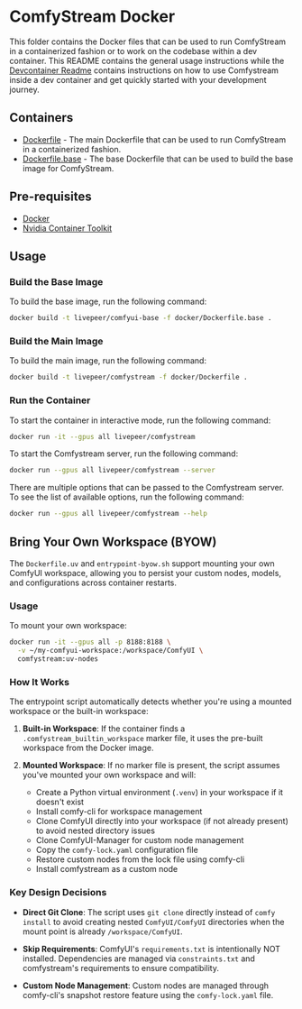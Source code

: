 # ComfyStream Docker

This folder contains the Docker files that can be used to run ComfyStream in a containerized fashion or to work on the codebase within a dev container. This README contains the general usage instructions while the [Devcontainer Readme](../.devcontainer/README.md) contains instructions on how to use Comfystream inside a dev container and get quickly started with your development journey.

## Containers

- [Dockerfile](Dockerfile) - The main Dockerfile that can be used to run ComfyStream in a containerized fashion.
- [Dockerfile.base](Dockerfile.base) - The base Dockerfile that can be used to build the base image for ComfyStream.

## Pre-requisites

- [Docker](https://docs.docker.com/get-docker/)
- [Nvidia Container Toolkit](https://docs.nvidia.com/datacenter/cloud-native/container-toolkit/latest/install-guide.html)

## Usage

### Build the Base Image

To build the base image, run the following command:

```bash
docker build -t livepeer/comfyui-base -f docker/Dockerfile.base .
```

### Build the Main Image

To build the main image, run the following command:

```bash
docker build -t livepeer/comfystream -f docker/Dockerfile .
```

### Run the Container

To start the container in interactive mode, run the following command:

```bash
docker run -it --gpus all livepeer/comfystream
```

To start the Comfystream server, run the following command:

```bash
docker run --gpus all livepeer/comfystream --server
```

There are multiple options that can be passed to the Comfystream server. To see the list of available options, run the following command:

```bash
docker run --gpus all livepeer/comfystream --help
```

## Bring Your Own Workspace (BYOW)

The `Dockerfile.uv` and `entrypoint-byow.sh` support mounting your own ComfyUI workspace, allowing you to persist your custom nodes, models, and configurations across container restarts.

### Usage

To mount your own workspace:

```bash
docker run -it --gpus all -p 8188:8188 \
  -v ~/my-comfyui-workspace:/workspace/ComfyUI \
  comfystream:uv-nodes
```

### How It Works

The entrypoint script automatically detects whether you're using a mounted workspace or the built-in workspace:

1. **Built-in Workspace**: If the container finds a `.comfystream_builtin_workspace` marker file, it uses the pre-built workspace from the Docker image.

2. **Mounted Workspace**: If no marker file is present, the script assumes you've mounted your own workspace and will:
   - Create a Python virtual environment (`.venv`) in your workspace if it doesn't exist
   - Install comfy-cli for workspace management
   - Clone ComfyUI directly into your workspace (if not already present) to avoid nested directory issues
   - Clone ComfyUI-Manager for custom node management
   - Copy the `comfy-lock.yaml` configuration file
   - Restore custom nodes from the lock file using comfy-cli
   - Install comfystream as a custom node

### Key Design Decisions

- **Direct Git Clone**: The script uses `git clone` directly instead of `comfy install` to avoid creating nested `ComfyUI/ComfyUI` directories when the mount point is already `/workspace/ComfyUI`.

- **Skip Requirements**: ComfyUI's `requirements.txt` is intentionally NOT installed. Dependencies are managed via `constraints.txt` and comfystream's requirements to ensure compatibility.

- **Custom Node Management**: Custom nodes are managed through comfy-cli's snapshot restore feature using the `comfy-lock.yaml` file.
